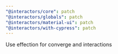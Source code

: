 ```yaml
---
"@interactors/core": patch
"@interactors/globals": patch
"@interactors/material-ui": patch
"@interactors/with-cypress": patch
---
```


Use effection for converge and interactions
